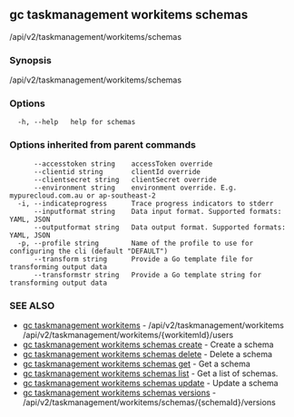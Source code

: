 ## gc taskmanagement workitems schemas

/api/v2/taskmanagement/workitems/schemas

### Synopsis

/api/v2/taskmanagement/workitems/schemas

### Options

```
  -h, --help   help for schemas
```

### Options inherited from parent commands

```
      --accesstoken string    accessToken override
      --clientid string       clientId override
      --clientsecret string   clientSecret override
      --environment string    environment override. E.g. mypurecloud.com.au or ap-southeast-2
  -i, --indicateprogress      Trace progress indicators to stderr
      --inputformat string    Data input format. Supported formats: YAML, JSON
      --outputformat string   Data output format. Supported formats: YAML, JSON
  -p, --profile string        Name of the profile to use for configuring the cli (default "DEFAULT")
      --transform string      Provide a Go template file for transforming output data
      --transformstr string   Provide a Go template string for transforming output data
```

### SEE ALSO

* [gc taskmanagement workitems](gc_taskmanagement_workitems.html)	 - /api/v2/taskmanagement/workitems /api/v2/taskmanagement/workitems/{workitemId}/users
* [gc taskmanagement workitems schemas create](gc_taskmanagement_workitems_schemas_create.html)	 - Create a schema
* [gc taskmanagement workitems schemas delete](gc_taskmanagement_workitems_schemas_delete.html)	 - Delete a schema
* [gc taskmanagement workitems schemas get](gc_taskmanagement_workitems_schemas_get.html)	 - Get a schema
* [gc taskmanagement workitems schemas list](gc_taskmanagement_workitems_schemas_list.html)	 - Get a list of schemas.
* [gc taskmanagement workitems schemas update](gc_taskmanagement_workitems_schemas_update.html)	 - Update a schema
* [gc taskmanagement workitems schemas versions](gc_taskmanagement_workitems_schemas_versions.html)	 - /api/v2/taskmanagement/workitems/schemas/{schemaId}/versions


